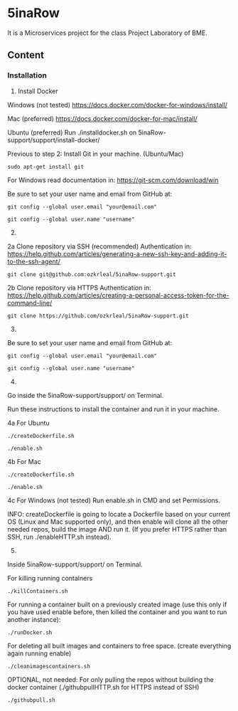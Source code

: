 # 5inaRow

It is a Microservices project for the class Project Laboratory of BME.


## Content

### Installation

1. Install Docker

Windows (not tested)
https://docs.docker.com/docker-for-windows/install/

Mac (preferred)
https://docs.docker.com/docker-for-mac/install/

Ubuntu (preferred)
Run ./installdocker.sh on 5inaRow-support/support/install-docker/


Previous to step 2:
Install Git in your machine. (Ubuntu/Mac)
````
sudo apt-get install git
````
For Windows read documentation in:
https://git-scm.com/download/win

Be sure to set your user name and email from GitHub at:
````
git config --global user.email "your@email.com"

git config --global user.name "username"
````

2. 
2a Clone repository via SSH (recommended)
Authentication in:
https://help.github.com/articles/generating-a-new-ssh-key-and-adding-it-to-the-ssh-agent/
````
git clone git@github.com:ozkrleal/5inaRow-support.git
````

2b Clone repository via HTTPS
Authentication in:
https://help.github.com/articles/creating-a-personal-access-token-for-the-command-line/
````
git clone https://github.com/ozkrleal/5inaRow-support.git
````
3.
Be sure to set your user name and email from GitHub at:
````
git config --global user.email "your@email.com"

git config --global user.name "username"
````

4. 

Go inside the 5inaRow-support/support/ on Terminal.

Run these instructions to install the container and run it in your machine.



4a For Ubuntu

````
./createDockerfile.sh

./enable.sh
`````

4b For Mac
````
./createDockerfile.sh

./enable.sh
`````

4c For Windows (not tested)
Run enable.sh in CMD and set Permissions.

INFO:
createDockerfile is going to locate a Dockerfile based on your current OS (Linux and Mac supported only), and then enable will clone all the other needed repos, build the image AND run it. (If you prefer HTTPS rather than SSH, run ./enableHTTP.sh instead).


5. 
Inside 5inaRow-support/support/ on Terminal.

For killing running containers
````
./killContainers.sh
````

For running a container built on a previously created image (use this only if you have used enable before, then killed the container and you want to run another instance):
````
./runDocker.sh
````

For deleting all built images and containers to free space. (create everything again running enable)
````
./cleanimagescontainers.sh
````

OPTIONAL, not needed: For only pulling the repos without building the docker container (./githubpullHTTP.sh for HTTPS instead of SSH)
````
./githubpull.sh
````

